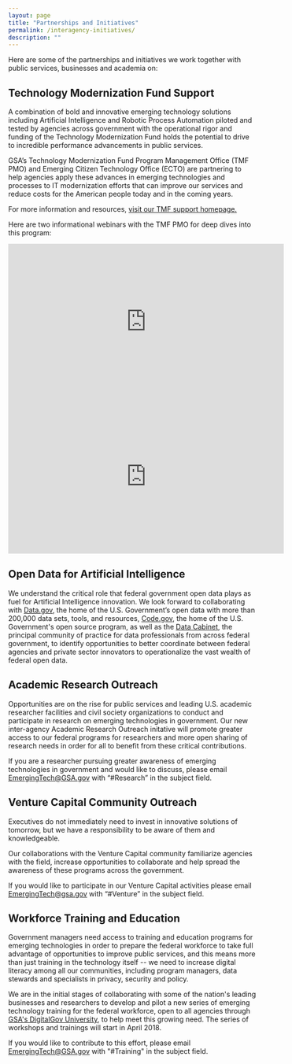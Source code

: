 ```yaml
---
layout: page
title: "Partnerships and Initiatives"
permalink: /interagency-initiatives/
description: ""
---
```


Here are some of the partnerships and initiatives we work together with public services, businesses and academia on:

## Technology Modernization Fund Support

A combination of bold and innovative emerging technology solutions including Artificial Intelligence and Robotic Process Automation piloted and tested by agencies across government with the operational rigor and funding of the Technology Modernization Fund holds the potential to drive to incredible performance advancements in public services.

GSA’s Technology Modernization Fund Program Management Office (TMF PMO) and Emerging Citizen Technology Office (ECTO) are partnering to help agencies apply these advances in emerging technologies and processes to IT modernization efforts that can improve our services and reduce costs for the American people today and in the coming years.

For more information and resources, [visit our TMF support homepage.](https://emerging.digital.gov/TMF/)

Here are two informational webinars with the TMF PMO for deep dives into this program:

<iframe width="560" height="315" src="https://www.youtube.com/embed/0UsrfJ9oiM4" frameborder="0" allow="autoplay; encrypted-media" allowfullscreen></iframe>

<iframe width="560" height="315" src="https://www.youtube.com/embed/cvKMYGcabxo" frameborder="0" allow="autoplay; encrypted-media" allowfullscreen></iframe>

## Open Data for Artificial Intelligence

We understand the critical role that federal government open data plays as fuel for Artificial Intelligence innovation. We look forward to collaborating with [Data.gov](https://www.data.gov/), the home of the U.S. Government’s open data
with more than 200,000 data sets, tools, and resources, [Code.gov](https://code.gov/#/), the home of the U.S. Government's open source program, as well as the [Data Cabinet](https://ntis.gov/thedatacabinet/), the principal community of practice for data professionals from across federal government, to identify opportunities to better coordinate between federal agencies and private sector innovators to operationalize the vast wealth of federal open data.

## Academic Research Outreach

Opportunities are on the rise for public services and leading U.S. academic researcher facilities and civil society organizations to conduct and participate in research on emerging technologies in government. Our new inter-agency Academic Research Outreach initative will promote greater access to our federal programs for researchers and more open sharing of research needs in order for all to benefit from these critical contributions.

If you are a researcher pursuing greater awareness of emerging technologies in government and would like to discuss, please email EmergingTech@GSA.gov with “#Research” in the subject field.

## Venture Capital Community Outreach

Executives do not immediately need to invest in innovative solutions of tomorrow, but we have a responsibility to be aware of them and knowledgeable.

Our collaborations with the Venture Capital community familiarize agencies with the field, increase opportunities to collaborate and help spread the awareness of these programs across the government.

If you would like to participate in our Venture Capital activities please email EmergingTech@gsa.gov with “#Venture” in the subject field.

## Workforce Training and Education

Government managers need access to training and education programs for emerging technologies in order to prepare the federal workforce to take full advantage of opportunities to improve public services, and this means more than just training in the technology itself -- we need to increase digital literacy among all our communities, including program managers, data stewards and specialists in privacy, security and policy.

We are in the initial stages of collaborating with some of the nation's leading businesses and researchers to develop and pilot a new series of emerging technology training for the federal workforce, open to all agencies through [GSA's DigitalGov University](https://www.digitalgov.gov/digitalgov-university/), to help meet this growing need. The series of workshops and trainings will start in April 2018.

If you would like to contribute to this effort, please email EmergingTech@GSA.gov with "#Training" in the subject field.
